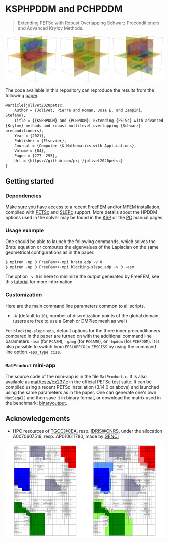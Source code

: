 # KSPHPDDM and PCHPDDM

> Extending PETSc with Robust Overlapping Schwarz Preconditioners and Advanced Krylov Methods.

<p align="center"><img src="https://github.com/prj-/jolivet2020petsc/raw/main/header.png"></p>

The code available in this repository can reproduce the results from the following [paper](https://www.sciencedirect.com/science/article/abs/pii/S0898122121000055).
```
@article{jolivet2020petsc,
    Author = {Jolivet, Pierre and Roman, Jose E. and Zampini, Stefano},
    Title = {{KSPHPDDM} and {PCHPDDM}: Extending {PETSc} with advanced {Krylov} methods and robust multilevel overlapping {Schwarz} preconditioners},
    Year = {2021},
    Publisher = {Elsevier},
    Journal = {Computer \& Mathematics with Applications},
    Volume = {84},
    Pages = {277--295},
    Url = {https://github.com/prj-/jolivet2020petsc}
}
```

## Getting started
### Dependencies
Make sure you have access to a recent [FreeFEM](https://freefem.org/) and/or [MFEM](https://mfem.org/) installation, compiled with [PETSc](https://petsc.org/) and [SLEPc](https://slepc.upv.es/) support. More details about the HPDDM options used in the solver may be found in the [KSP](https://petsc.org/main/docs/manualpages/KSP/KSPHPDDM/) or the [PC](https://petsc.org/main/docs/manualpages/PC/PCHPDDM/) manual pages.

### Usage example
One should be able to launch the following commands, which solves the Bratu equation or computes the eigenvalues of the Laplacian on the same geometrical configurations as in the paper.
```
$ mpirun -np 8 FreeFem++-mpi bratu.edp -v 0
$ mpirun -np 8 FreeFem++-mpi blocking-slepc.edp -v 0 -asm
```
The option `-v 0` is here to minimize the output generated by FreeFEM, see this [tutorial](https://joliv.et/FreeFem-tutorial/) for more information.

### Customization
Here are the main command line parameters common to all scripts.

* `-N` (default to `10`), number of discretization points of the global domain (users are free to use a Gmsh or DMPlex mesh as well)

For `blocking-slepc.edp`, default options for the three inner preconditioners compared in the paper are turned on with the additional command line parameters `-asm` (for `PCASM`), `-gamg` (for `PCGAMG`), or `-hpddm` (for `PCHPDDM`). It is also possible to switch from `EPSLOBPCG` to `EPSCISS` by using the command line option `-eps_type ciss`.

### `MatProduct` mini-app
The source code of the mini-app is in the file `MatProduct.c`. It is also available as [mat/tests/ex237.c](https://petsc.org/main/src/mat/tests/ex237.c.html) in the official PETSc test suite. It can be compiled using a recent PETSc installation (3.14.0 or above) and launched using the same parameters as in the paper. One can generate one's own `MatSeqAIJ` and then save it in binary format, or download the matrix used in the benchmark: [binaryoutput](http://joliv.et/binaryoutput).

## Acknowledgements
* HPC resources of [TGCC@CEA](http://www-hpc.cea.fr/index-en.htm), resp. [IDRIS@CNRS](http://www.idris.fr/), under the allocation A0070607519, resp. AP010611780, made by [GENCI](http://www.genci.fr/en)

<p align="center"><img src="https://github.com/prj-/jolivet2020petsc/raw/main/footer.png" height="300"></p>

